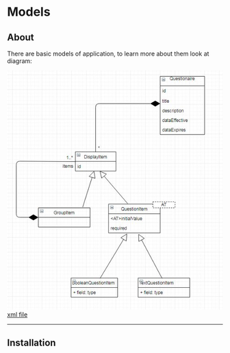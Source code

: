 # Models
## About
There are basic models of application, to learn more about them look at diagram:

![uml diagram](./Uml-diagram-models.jpg)
[xml file](./Uml-diagram-models.xml "Link for xml file")

***
## Installation